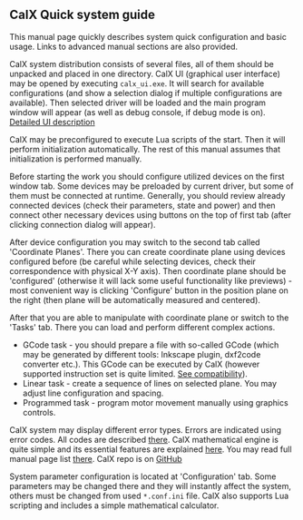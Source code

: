 ## CalX Quick system guide
This manual page quickly describes system quick configuration and basic usage. Links to advanced manual sections are also provided.

CalX system distribution consists of several files, all of them should be unpacked and placed in one directory. CalX UI (graphical user interface) may be opened by executing `calx_ui.exe`. It will search for available configurations (and show a selection dialog if multiple configurations are available). Then selected driver will be loaded and the main program window will appear (as well as debug console, if debug mode is on). [Detailed UI description](gui.md)

CalX may be preconfigured to execute Lua scripts of the start. Then it will perform initialization automatically. The rest of this manual assumes that initialization is performed manually.

Before starting the work you should configure utilized devices on the first window tab. Some devices may be preloaded by current driver, but some of them must be connected at runtime. Generally, you should review already connected devices (check their parameters, state and power) and then connect other necessary devices using buttons on the top of first tab (after clicking connection dialog will appear).

After device configuration you may switch to the second tab called 'Coordinate Planes'. There you can create coordinate plane using devices configured before (be careful while selecting devices, check their correspondence with physical X-Y axis). Then coordinate plane should be 'configured' (otherwise it will lack some useful functionality like previews) - most convenient way is clicking 'Configure' button in the position plane on the right (then plane will be automatically measured and centered).

After that you are able to manipulate with coordinate plane or switch to the 'Tasks' tab. There you can load and perform different complex actions.
* GCode task - you should prepare a file with so-called GCode (which may be generated by different tools: Inkscape plugin, dxf2code converter etc.). This GCode can be executed by CalX (however supported instruction set is quite limited. [See compatibility](compat.md)).
* Linear task - create a sequence of lines on selected plane. You may adjust line configuration and spacing.
* Programmed task - program motor movement manually using graphics controls.

CalX system may display different error types. Errors are indicated using error codes. All codes are described [there](error.md). CalX mathematical engine is quite simple and its essential features are explained [here](math.md). You may read full manual page list [there](README.md). CalX repo is on [GitHub](https://github.com/protopopov1122/CalX)

System parameter configuration is located at 'Configuration' tab. Some parameters may be changed there and they will instantly affect the system, others must be changed from used `*.conf.ini` file. CalX also supports Lua scripting and includes a simple mathematical calculator.
